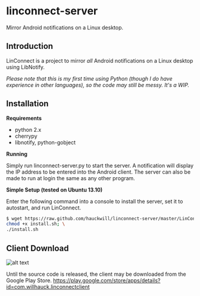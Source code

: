 linconnect-server
=================

Mirror Android notifications on a Linux desktop.

Introduction
------------
LinConnect is a project to mirror *all* Android notifications on a Linux desktop using LibNotify.

*Please note that this is my first time using Python (though I do have experience in other languages), so the code may still be messy. It's a WIP.*

Installation
------------

**Requirements**

* python 2.x
* cherrypy
* libnotify, python-gobject

**Running**

Simply run linconnect-server.py to start the server. A notification will display the IP address to be entered into the Android client. The server can also be made to run at login the same as any other program.

**Simple Setup (tested on Ubuntu 13.10)**

Enter the following command into a console to install the server, set it to autostart, and run LinConnect.

```bash
$ wget https://raw.github.com/hauckwill/linconnect-server/master/LinConnectServer/install.sh; \
chmod +x install.sh; \
./install.sh
```
        
Client Download
---------------

![alt text](https://developer.android.com/images/brand/en_app_rgb_wo_60.png "Google Play")

Until the source code is released, the client may be downloaded from the Google Play Store.
https://play.google.com/store/apps/details?id=com.willhauck.linconnectclient
